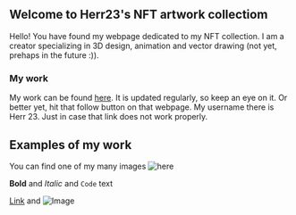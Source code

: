 ## Welcome to Herr23's NFT artwork collectiom

Hello!
You have found my webpage dedicated to my NFT collection.
I am a creator specializing in 3D design, animation and vector drawing (not yet, prehaps in the future :)).

### My work

My work can be found [here](https://rarible.com/items/sale).
It is updated regularly, so keep an eye on it. Or better yet, hit that follow button on that webpage.
My username there is Herr 23.
Just in case that link does not work properly.

## Examples of my work
You can find one of my many images ![here](src)


**Bold** and _Italic_ and `Code` text

[Link](url) and ![Image](src)
